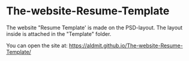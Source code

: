 # The-website-Resume-Template
The website "Resume Template' is made on the PSD-layout. The layout inside is attached in the "Template" folder.

You can open the site at:
https://aldmit.github.io/The-website-Resume-Template/
